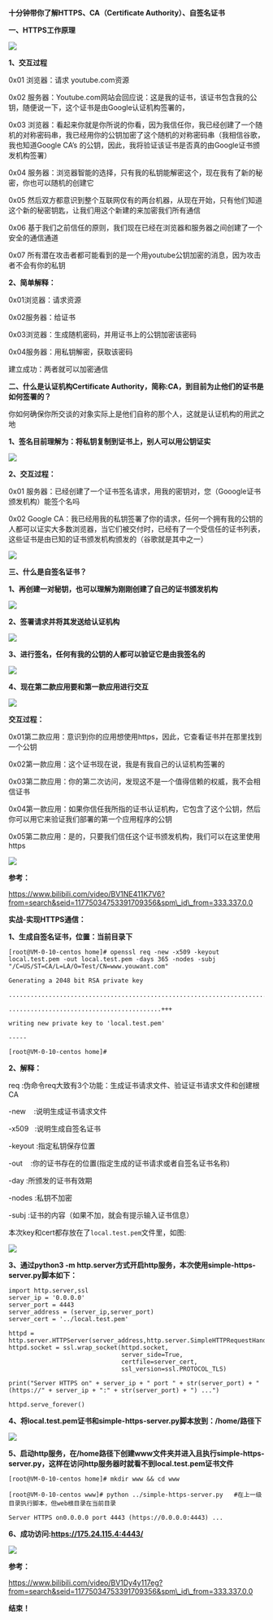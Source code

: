 ﻿﻿﻿﻿﻿**十分钟带你了解HTTPS、CA（Certificate Authority）、自签名证书**

**一、HTTPS工作原理**

![](img/Aspose.Words.a56788f4-7be5-4dd6-b76e-74224c3c737a.001.png)

**1、交互过程**

0x01 浏览器：请求 youtube.com资源

0x02 服务器：Youtube.com网站会回应说：这是我的证书，该证书包含我的公钥，随便说一下，这个证书是由Google认证机构签署的，

0x03 浏览器：看起来你就是你所说的你看，因为我信任你，我已经创建了一个随机的对称密码串，我已经用你的公钥加密了这个随机的对称密码串（我相信谷歌，我也知道Google CA’s 的公钥，因此，我将验证该证书是否真的由Google证书颁发机构签署）

0x04 服务器：浏览器智能的选择，只有我的私钥能解密这个，现在我有了新的秘密，你也可以随机的创建它

0x05 然后双方都意识到整个互联网仅有的两台机器，从现在开始，只有他们知道这个新的秘密钥匙，让我们用这个新建的来加密我们所有通信

0x06 基于我们之前信任的原则，我们现在已经在浏览器和服务器之间创建了一个安全的通信通道

0x07 所有潜在攻击者都可能看到的是一个用youtube公钥加密的消息，因为攻击者不会有你的私钥



**2、简单解释：**

0x01浏览器：请求资源

0x02服务器：给证书

0x03浏览器：生成随机密码，并用证书上的公钥加密该密码

0x04服务器：用私钥解密，获取该密码

建立成功：两者就可以加密通信



**二、什么是认证机构Certificate Authority，简称:CA，到目前为止他们的证书是如何签署的？**

你如何确保你所交谈的对象实际上是他们自称的那个人，这就是认证机构的用武之地



**1、签名目前理解为：将私钥复制到证书上，别人可以用公钥证实**

![](img/Aspose.Words.a56788f4-7be5-4dd6-b76e-74224c3c737a.002.png)



**2、交互过程：**

0x01 服务器：已经创建了一个证书签名请求，用我的密钥对，您（Gooogle证书颁发机构）能签个名吗

0x02 Google CA：我已经用我的私钥签署了你的请求，任何一个拥有我的公钥的人都可以证实大多数浏览器，当它们被交付时，已经有了一个受信任的证书列表，这些证书是由已知的证书颁发机构颁发的（谷歌就是其中之一）

![](img/Aspose.Words.a56788f4-7be5-4dd6-b76e-74224c3c737a.003.png)



**三、什么是自签名证书？**

**1、再创建一对秘钥，也可以理解为刚刚创建了自己的证书颁发机构**

![](img/Aspose.Words.a56788f4-7be5-4dd6-b76e-74224c3c737a.004.png)




**2、签署请求并将其发送给认证机构**

![](img/Aspose.Words.a56788f4-7be5-4dd6-b76e-74224c3c737a.005.png)



**3、进行签名，任何有我的公钥的人都可以验证它是由我签名的**

![](img/Aspose.Words.a56788f4-7be5-4dd6-b76e-74224c3c737a.006.png)




**4、现在第二款应用要和第一款应用进行交互**

![](img/Aspose.Words.a56788f4-7be5-4dd6-b76e-74224c3c737a.007.png)

**交互过程：**

0x01第二款应用：意识到你的应用想使用https，因此，它查看证书并在那里找到一个公钥

0x02第一款应用：这个证书现在说，我是有我自己的认证机构签署的

0x03第二款应用：你的第二次访问，发现这不是一个值得信赖的权威，我不会相信证书

0x04第一款应用：如果你信任我所指的证书认证机构，它包含了这个公钥，然后你可以用它来验证我们部署的第一个应用程序的公钥

0x05第二款应用：是的，只要我们信任这个证书颁发机构，我们可以在这里使用https

![](img/Aspose.Words.a56788f4-7be5-4dd6-b76e-74224c3c737a.008.png)



**参考：**

<https://www.bilibili.com/video/BV1NE411K7V6?from=search&seid=11775034753391709356&spm\_id\_from=333.337.0.0>



**实战-实现HTTPS通信：**

**1、生成自签名证书，位置：当前目录下**

    [root@VM-0-10-centos home]# openssl req -new -x509 -keyout local.test.pem -out local.test.pem -days 365 -nodes -subj "/C=US/ST=CA/L=LA/O=Test/CN=www.youwant.com"
    
    Generating a 2048 bit RSA private key
    
    ........................................................................+++
    
    ..........................................+++
    
    writing new private key to 'local.test.pem'
    
    -----
    
    [root@VM-0-10-centos home]# 



**2、解释：**

req      :伪命令req大致有3个功能：生成证书请求文件、验证证书请求文件和创建根CA

-new    :说明生成证书请求文件

-x509   :说明生成自签名证书

-keyout  :指定私钥保存位置

-out    :你的证书存在的位置(指定生成的证书请求或者自签名证书名称)

-day   :所颁发的证书有效期

-nodes  :私钥不加密

-subj  :证书的内容（如果不加，就会有提示输入证书信息）

本次key和cert都存放在了```local.test.pem```文件里，如图:

![](img/Aspose.Words.a56788f4-7be5-4dd6-b76e-74224c3c737a.009.png)



**3、通过python3 -m http.server方式开启http服务，本次使用simple-https-server.py脚本如下：**

    import http.server,ssl
    server_ip = '0.0.0.0'
    server_port = 4443
    server_address = (server_ip,server_port)
    server_cert = '../local.test.pem'
    
    httpd = http.server.HTTPServer(server_address,http.server.SimpleHTTPRequestHandler)
    httpd.socket = ssl.wrap_socket(httpd.socket,
                                   server_side=True,
                                   certfile=server_cert,
                                   ssl_version=ssl.PROTOCOL_TLS)
    
    print("Server HTTPS on" + server_ip + " port " + str(server_port) + " (https://" + server_ip + ":" + str(server_port) + ") ...")
    
    httpd.serve_forever()



**4、将local.test.pem证书和simple-https-server.py脚本放到：/home/路径下**

![](img/Aspose.Words.a56788f4-7be5-4dd6-b76e-74224c3c737a.010.png)



**5、启动http服务，在/home路径下创建www文件夹并进入且执行simple-https-server.py，这样在访问http服务器时就看不到local.test.pem证书文件**

    [root@VM-0-10-centos home]# mkdir www && cd www
    
    [root@VM-0-10-centos www]# python ../simple-https-server.py   #在上一级目录执行脚本，但web根目录在当前目录
    
    Server HTTPS on0.0.0.0 port 4443 (https://0.0.0.0:4443) ...



**6、成功访问:https://175.24.115.4:4443/**

![](img/image-20210916210154586.png)

**参考：**

<https://www.bilibili.com/video/BV1Dy4y117eg?from=search&seid=11775034753391709356&spm\_id\_from=333.337.0.0>



**结束！**

